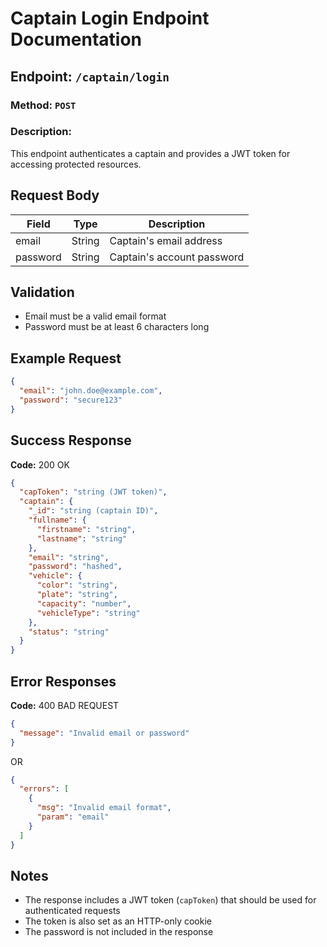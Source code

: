# Captain Login Endpoint Documentation

## Endpoint: `/captain/login`

### Method: `POST`

### Description:
This endpoint authenticates a captain and provides a JWT token for accessing protected resources.

## Request Body

| Field    | Type   | Description                |
|----------|--------|----------------------------|
| email    | String | Captain's email address    |
| password | String | Captain's account password |

## Validation

- Email must be a valid email format
- Password must be at least 6 characters long

## Example Request

```json
{
  "email": "john.doe@example.com",
  "password": "secure123"
}
```

## Success Response

**Code:** 200 OK

```json
{
  "capToken": "string (JWT token)",
  "captain": {
    "_id": "string (captain ID)",
    "fullname": {
      "firstname": "string",
      "lastname": "string"
    },
    "email": "string",
    "password": "hashed",
    "vehicle": {
      "color": "string",
      "plate": "string",
      "capacity": "number",
      "vehicleType": "string"
    },
    "status": "string"
  }
}
```

## Error Responses

**Code:** 400 BAD REQUEST
```json
{
  "message": "Invalid email or password"
}
```

OR

```json
{
  "errors": [
    {
      "msg": "Invalid email format",
      "param": "email"
    }
  ]
}
```

## Notes

- The response includes a JWT token (`capToken`) that should be used for authenticated requests
- The token is also set as an HTTP-only cookie
- The password is not included in the response
